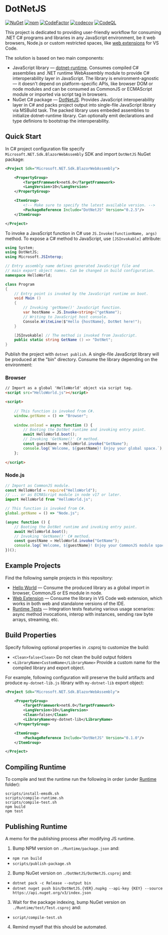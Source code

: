 # DotNetJS

[![NuGet](https://img.shields.io/nuget/v/DotNetJS)](https://www.nuget.org/packages/DotNetJS)
[![npm](https://img.shields.io/npm/v/dotnet-runtime)](https://www.npmjs.com/package/dotnet-runtime)
[![CodeFactor](https://codefactor.io/repository/github/elringus/dotnetjs/badge/main)](https://codefactor.io/repository/github/elringus/dotnetjs/overview/main)
[![codecov](https://codecov.io/gh/Elringus/DotNetJS/branch/main/graph/badge.svg?token=AAhei51ETt)](https://codecov.io/gh/Elringus/DotNetJS)
[![CodeQL](https://github.com/Elringus/DotNetJS/actions/workflows/codeql.yml/badge.svg)](https://github.com/Elringus/DotNetJS/actions/workflows/codeql.yml)

This project is dedicated to providing user-friendly workflow for consuming .NET C# programs and libraries in any JavaScript environment, be it web browsers, Node.js or custom restricted spaces, like [web extensions](https://code.visualstudio.com/api/extension-guides/web-extensions) for VS Code.

The solution is based on two main components:

 - JavaScript library — [dotnet-runtime](https://www.npmjs.com/package/dotnet-runtime). Consumes compiled C# assemblies and .NET runtime WebAssembly module to provide C# interoperability layer in JavaScript. The library is environment-agnostic — it doesn't depend on platform-specific APIs, like browser DOM or node modules and can be consumed as CommonJS or ECMAScript module or imported via script tag in browsers.
 - NuGet C# package — [DotNetJS](https://www.nuget.org/packages/DotNetJS). Provides JavaScript interoperability layer in C# and packs project output into single-file JavaScript library via MSBuild task. The packed library uses embeded assemblies to initialize dotnet-runtime library. Can optionally emit declarations and type definions to bootstrap the interoperability.

## Quick Start

In C# project configuration file specify `Microsoft.NET.Sdk.BlazorWebAssembly` SDK and import `DotNetJS` NuGet package:

```xml
<Project Sdk="Microsoft.NET.Sdk.BlazorWebAssembly">

    <PropertyGroup>
        <TargetFramework>net6.0</TargetFramework>
        <LangVersion>10</LangVersion>
    </PropertyGroup>

    <ItemGroup>
        <!-- Make sure to specify the latest available version. -->
        <PackageReference Include="DotNetJS" Version="0.2.5"/>
    </ItemGroup>

</Project>
```

To invoke a JavaScript function in C# use `JS.Invoke(functionName, args)` method. To expose a C# method to JavaScript, use `[JSInvokable]` attribute:

```csharp
using System;
using DotNetJS;
using Microsoft.JSInterop;

// Entry assembly name defines generated JavaScript file and
// main export object names. Can be changed in build configuration.
namespace HelloWorld;

class Program
{
    // Entry point is invoked by the JavaScript runtime on boot.
    void Main ()
    {
        // Invoking 'getName()' JavaScript function.
        var hostName = JS.Invoke<string>("getName");
        // Writing to JavaScript host console.
        Console.WriteLine($"Hello {hostName}, DotNet here!");
    }

    [JSInvokable] // The method is invoked from JavaScript.
    public static string GetName () => "DotNet";
}
```

Publish the project with `dotnet publish`. A single-file JavaScript library will be produced at the "bin" directory. Consume the library depending on the environment:

### Browser

```html
// Import as a global 'HelloWorld' object via script tag.
<script src="HelloWorld.js"></script>

<script>
    
    // This function is invoked from C#.
    window.getName = () => "Browser";
    
    window.onload = async function () {
        // Booting the DotNet runtime and invoking entry point.
        await HelloWorld.boot();
        // Invoking 'GetName()' C# method.
        const guestName = HelloWorld.invoke("GetName");
        console.log(`Welcome, ${guestName}! Enjoy your global space.`);
    };
    
</script>
```

### Node.js

```js
// Import as CommonJS module.
const HelloWorld = require("HelloWorld");
// ... or as ECMAScript module in node v17 or later.
import HelloWorld from "HelloWorld.js";

// This function is invoked from C#.
global.getName = () => "Node.js";

(async function () {
    // Booting the DotNet runtime and invoking entry point.
    await HelloWorld.boot();
    // Invoking 'GetName()' C# method.
    const guestName = HelloWorld.invoke("GetName");
    console.log(`Welcome, ${guestName}! Enjoy your CommonJS module space.`);
})();
```

## Example Projects

Find the following sample projects in this repository:

 - [Hello World](https://github.com/Elringus/DotNetJS/tree/main/Examples/HelloWorld) — Consume the produced library as a global import in browser, CommonJS or ES module in node.
 - [Web Extension](https://github.com/Elringus/DotNetJS/tree/main/Examples/WebExtension) — Consume the library in VS Code web extension, which works in both web and standalone versions of the IDE.
 - [Runtime Tests](https://github.com/Elringus/DotNetJS/tree/main/Runtime/test) — Integration tests featuring various usage scenarios: async method invocations, interop with instances, sending raw byte arrays, streaming, etc.

## Build Properties

Specify following optional properties in .csproj to customize the build:

 - `<Clean>false<Clean>` Do not clean the build output folders
 - `<LibraryName>CustomName</LibraryName>` Provide a custom name for the compiled library and export object.

For example, following configuration will preserve the build artifacts and produce `my-dotnet-lib.js` library with `my-dotnet-lib` export object:

```xml
<Project Sdk="Microsoft.NET.Sdk.BlazorWebAssembly">

    <PropertyGroup>
        <TargetFramework>net6.0</TargetFramework>
        <LangVersion>10</LangVersion>
        <Clean>false</Clean>
        <LibraryName>my-dotnet-lib</LibraryName>
    </PropertyGroup>

    <ItemGroup>
        <PackageReference Include="DotNetJS" Version="0.1.0"/>
    </ItemGroup>

</Project>
```

## Compiling Runtime

To compile and test the runtime run the following in order (under [Runtime](https://github.com/Elringus/DotNetJS/tree/main/Runtime) folder):

```
scripts/install-emsdk.sh
scripts/compile-runtime.sh
scripts/compile-test.sh
npm build
npm test
```

## Publishing Runtime

A memo for the publishing process after modifying JS runtime.

1. Bump NPM version on `./Runtime/package.json` and:
 - `npm run build`
 - `scripts/publish-package.sh`
2. Bump NuGet version on `./DotNetJS/DotNetJS.csproj` and:
 - `dotnet pack -c Release --output bin`
 - `dotnet nuget push bin/DotNetJS.{VER}.nupkg --api-key {KEY} --source https://api.nuget.org/v3/index.json`
3. Wait for the package indexing, bump NuGet version on `./Runtime/test/Test.csproj` and:
 - `script/compile-test.sh`
4. Remind myself that this should be automated.
